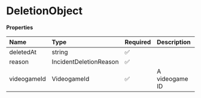 # DeletionObject

**Properties**

| Name        | Type                   | Required | Description    |
| :---------- | :--------------------- | :------- | :------------- |
| deletedAt   | string                 | ✅       |                |
| reason      | IncidentDeletionReason | ✅       |                |
| videogameId | VideogameId            | ✅       | A videogame ID |

<!-- This file was generated by liblab | https://liblab.com/ -->
